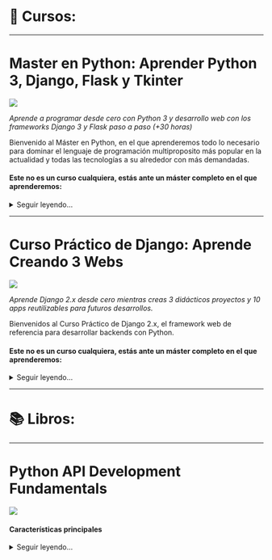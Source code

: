 # 💾 Cursos:
---
# Master en Python: Aprender Python 3, Django, Flask y Tkinter
[<img src="https://img-a.udemycdn.com/course/480x270/2264216_b701_3.jpg">](https://www.udemy.com/share/102OwsAksbcFlRQn4)

*Aprende a programar desde cero con Python 3 y desarrollo web con los frameworks Django 3 y Flask paso a paso (+30 horas)*

Bienvenido al Máster en Python, en el que aprenderemos todo lo necesario para dominar el lenguaje de programación multiproposito más popular en la actualidad y todas las tecnologías a su alrededor con más demandadas.

#### Este no es un curso cualquiera, estás ante un máster completo en el que aprenderemos:
<details>
  <summary>Seguir leyendo...</summary>
    - Programación desde cero y paso a paso, sin necesidad de tener conocimientos previos.
    - Python, uno de los lenguajes de programación más populares en la actualidad.
    - POO, Programación Orientada a Objetos en Python.
    - Bases de datos SQL, trabajando en conjunto con nuestros desarrollos.
    - Módulos y frameworks, para dar el salto profesional con Python.
    - Tkinter, para crear aplicaciones de escritorio con interfaz gráfica.
    - Desarrollo web, creando varios proyectos web.
    - Django, el framework de desarrollo web para Python más popular y demandado por las empresas.
    - Flask, el moderno framework para desarrollar aplicaciones web.
    - Habilidades full-stack, haciendo cientos de ejercicios, prácticas y proyectos completos.
    - Si quieres ser programador o desarrollador web profesional, o incluso si ya te dedicas al esto, aprender a trabajar con estas tecnologías y frameworks es casi obligatorio.
    - La metodología de aprendizaje es la ideal:
    - Todo explicado desde cero y paso a paso.
    - Decenas de horas de contenido en clases en vídeo (30 horas y subiendo).
    - Cientos de prácticas y ejercicios.


    Al finalizar el curso:
    - Sabrás programar y tendrás conocimientos para aplicarlos a cualquier lenguaje de programación.
    - Sabrás crear aplicaciones de escritorio.
    - Sabrás crear sitios y aplicaciones web.
    - Dominarás Python y sus frameworks más importantes (mencionados anteriormente) para desarrollar proyectos o aplicarlos a proyectos ya existentes.

    Durante las más de 30 horas del curso verás como desarrollar varios proyectos multiplataforma y haremos cientos de ejercicios con todo lo que enseñamos.

    Algunos de los proyectos que desarrollaremos desde cero:
    - Una aplicación de linea de comandos con Python y SQL.
    - Una aplicación de escritorio completa con Tkinter.
    - Varias aplicaciones web con Django.
    - Proyectos web con Flask.
    - Trataremos todos los temas paso a paso y poco a poco hasta conseguir un buen nivel en Programación, Python, MySQL, SQLite, POO, Tkinker, Django 3, Flask, etc.
</details>

---
# Curso Práctico de Django: Aprende Creando 3 Webs
[<img src="https://static.djangoproject.com/img/logos/django-logo-positive.png">](https://www.udemy.com/course/curso-django-2-practico-desarrollo-web-python-3/)

*Aprende Django 2.x desde cero mientras creas 3 didácticos proyectos y 10 apps reutilizables para futuros desarrollos.*

Bienvenidos al Curso Práctico de Django 2.x, el framework web de referencia para desarrollar backends con Python.


#### Este no es un curso cualquiera, estás ante un máster completo en el que aprenderemos:
<details>
  <summary>Seguir leyendo...</summary>

**Proyectos:**

- Web Personal: un proyecto básico de introducción al framework, basado en la creación de una web sencilla con un portafolio dinámico y un panel de administrador para manejar los proyectos del portafolio.
- Web Empresarial: un proyecto intermedio para practicar lo aprendido e introducir nuevos conceptos, basado en realizar la web de presentación de una cafetería con varias secciones dinámicas manejadas desde el panel de administrador.
- Web Playground: un proyecto avanzado y de especialización, centrado puramente en el backend. Aquí aprenderás a manejar la autenticación y el registro de usuarios, a crear secciones internas sólo para usuarios identificados, perfiles de usuario y lo mejor de todo: un sistema de mensajería privada.

**Lo que aprenderás**

- Cómo funciona Django 2 y su MVT basado en Modelos, Vistas y Templates
- A desarrollar una colección de 10 apps reutilizables para tus futuros proyectos.
- A crear tus propios backends, con panel administrable, listos para darles un uso real.
- También aprenderás a desplegar Django en un servidor de producción gratuito en la nube.
- Obtendrás experiencia práctica con proyectos reales, como una web personal o para un negocio.
- Serás un experto en el uso de las CBV, las Vistas Basadas en Clases.
- Cómo gestionar usuarios, autenticación, registro y perfiles utilizando los módulos nativos de Django.
- Aprenderás a crear peticiones asíncronas utilizando la API Fetch de JavaScript
- Te introducirás en el desarrollo guiado por pruebas: el TDD (Test Driven Development).
- Y docenas de funcionalidades más: Tags, Contextos, Formularios, Mixins, CRUD, Paginación, Señales, Managers, Tests...

</details>

---

# 📚 Libros:
---
# Python API Development Fundamentals
[<img src="https://static.packt-cdn.com/products/9781838983994/cover/smaller">](https://subscription.packtpub.com/book/web_development/9781838983994)

#### Características principales
<details>
  <summary>Seguir leyendo...</summary>
    - Profundice en el principio de la API RESTful
    - Aprender a construir una aplicación web escalable con la arquitectura de la API RESTfuly el framework Flask.
    - Conozca cuáles son las herramientas y la metodología exactas para probar sus aplicaciones y cómo utilizarlas.

    Lo que aprenderá:
    - Entender el concepto de una API RESTful
    - Construir una API RESTful usando Flask y la extensión Flask-Restful.
    - Manipular una base de datos usando Flask-SQLAlchemy y Flask-Migrate.
    - Enviar correos electrónicos en texto plano y en formato HTML utilizando la API Mailgun.
    - Implementar una función de paginación utilizando Flask-SQLAlchemy.
    - Utilizar el almacenamiento en caché para mejorar el rendimiento de la API y obtener eficazmente la información más reciente.
    - Desplegar una aplicación en Heroku y probarla con Postman.

    Acerca de
    Python es un lenguaje flexible que puede utilizarse para mucho más que el desarrollo de scripts. Conociendo el funcionamiento de las APIs RESTful de Python, podrás construir un potente backend para aplicaciones web y aplicaciones móviles usando Python.

    Darás tus primeros pasos construyendo una APIsencilla y aprendiendo cómo la interfaz web del frontend puede comunicarse con el backend. También aprenderás a serializar y deserializar objetos utilizando la librería marshmallow. A continuación, aprenderás a autenticar y autorizar a los usuarios utilizando Flask-JWT. También aprenderás a mejorar tus APIs añadiendo funciones útiles, como el correo electrónico, la carga de imágenes, la búsqueda y la paginación. Terminarás el libro desplegando tus APIsen la nube.
</details>

